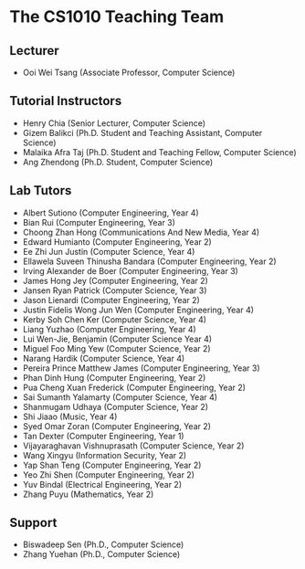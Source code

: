 # The CS1010 Teaching Team

## Lecturer

-   Ooi Wei Tsang (Associate Professor, Computer Science)

## Tutorial Instructors

-   Henry Chia (Senior Lecturer, Computer Science)
-   Gizem Balikci (Ph.D. Student and Teaching Assistant, Computer Science)
-   Malaika Afra Taj (Ph.D. Student and Teaching Fellow, Computer Science)
-   Ang Zhendong (Ph.D. Student, Computer Science)

## Lab Tutors

-   Albert Sutiono (Computer Engineering, Year 4)
-   Bian Rui (Computer Engineering, Year 3)
-   Choong Zhan Hong (Communications And New Media, Year 4)
-   Edward Humianto (Computer Engineering, Year 2)
-   Ee Zhi Jun Justin (Computer Science, Year 4)
-   Ellawela Suveen Thinusha Bandara (Computer Engineering, Year 2)
-   Irving Alexander de Boer (Computer Engineering, Year 3)
-   James Hong Jey (Computer Engineering, Year 2)
-   Jansen Ryan Patrick (Computer Science, Year 3)
-   Jason Lienardi (Computer Engineering, Year 2)
-   Justin Fidelis Wong Jun Wen (Computer Engineering, Year 4)
-   Kerby Soh Chen Ker (Computer Science, Year 4)
-   Liang Yuzhao (Computer Engineering, Year 4)
-   Lui Wen-Jie, Benjamin (Computer Science Year 4)
-   Miguel Foo Ming Yew (Computer Science, Year 2)
-   Narang Hardik (Computer Science, Year 4)
-   Pereira Prince Matthew James (Computer Engineering, Year 3)
-   Phan Dinh Hung (Computer Engineering, Year 2)
-   Pua Cheng Xuan Frederick (Computer Engineering, Year 2)
-   Sai Sumanth Yalamarty (Computer Science, Year 4)
-   Shanmugam Udhaya (Computer Science, Year 2)
-   Shi Jiaao (Music, Year 4)
-   Syed Omar Zoran (Computer Engineering, Year 2)
-   Tan Dexter (Computer Engineering, Year 1)
-   Vijayaraghavan Vishnuprasath (Computer Science, Year 2)
-   Wang Xingyu (Information Security, Year 2)
-   Yap Shan Teng (Computer Engineering, Year 2)
-   Yeo Zhi Shen (Computer Engineering, Year 2)
-   Yuv Bindal (Electrical Engineering, Year 2)
-   Zhang Puyu (Mathematics, Year 2)

## Support

-   Biswadeep Sen (Ph.D., Computer Science)
-   Zhang Yuehan (Ph.D., Computer Science)
